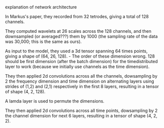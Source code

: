explanation of network architecture 

In Markus's paper, they recorded from 32 tetrodes, giving a total of 128 channels. 

They computed wavelets at 26 scales across the 128 channels, and then downsampled
(or averaged???) them by 1000 (the sampling rate of the data was 30,000; this is 
the same as ours).

As input to the model, they used a 3d tensor spanning 64 times points, giving a 
shape of (64, 26, 128).
    - The order of these dimension wrong. 128 should be first dimension (after the batch dimension) for the timedistributed layer to work (because we initially use channels as the time dimension).

They then applied 2d convolutions across all the channels, dowsampling by 2 the
frequency dimension and time dimension on alternating layers using strides of 
(1,2) and (2,1) respectively in the first 8 layers, resulting in a tensor of
shape (4, 2, 128).

A lamda layer is used to permute the dimensions. 

They then applied 2d convolutions across all time points, dowsampling by 2 the 
channel dimension for next 6 layers, resulting in a tensor of shape (4, 2, 2).

